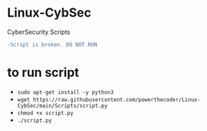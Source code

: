 # Linux-CybSec
CyberSecurity Scripts

```diff
-Script is broken. DO NOT RUN
```

# to run script
* `sudo apt-get install -y python3`
* `wget https://raw.githubusercontent.com/powerthecoder/Linux-CybSec/main/Scripts/script.py`
* `chmod +x script.py`
* `./script.py`
